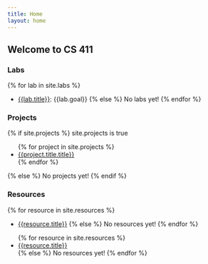```yaml
---
title: Home
layout: home
---
```


## Welcome to CS 411

### Labs

{% for lab in site.labs %}
- [{{lab.title}}]({{site.baseurl}}{{lab.url}}): {{lab.goal}}
{% else %}
No labs yet!
{% endfor %}

### Projects

{% if site.projects %}
site.projects is true
<ul>
{% for project in site.projects %}
<li><a href="{{project.title}}{{project.title}}">{{project.title.title}}</a></li>
{% endfor %}
</ul>
{% else %}
No projects yet!
{% endif %}

### Resources

{% for resource in site.resources %}
- [{{resource.title}}]({{site.baseurl}}{{resource.url}})
{% else %}
No resources yet!
{% endfor %}

<ul>
{% for resource in site.resources %}
<li><a href="{{site.baseurl}}{{resource.url}}">{{resource.title}}</a></li>
{% else %}
No resources yet!
{% endfor %}
</ul>

